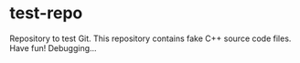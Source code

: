 # test-repo
Repository to test Git.
This repository contains fake C++ source code files.
Have fun!
Debugging...
